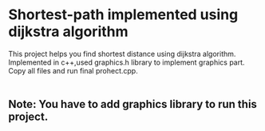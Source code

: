 # Shortest-path implemented using dijkstra algorithm

This project helps you find shortest distance using dijkstra algorithm.<br> 
Implemented in c++,used graphics.h library to implement graphics part.<br>
Copy all files and run final prohect.cpp.<br><br>

## Note: You have to add graphics library to run this project.
 

